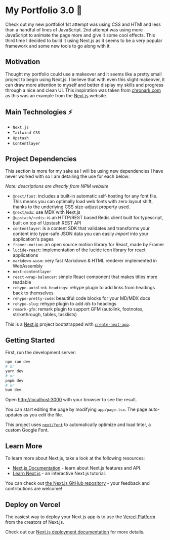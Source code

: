 # My Portfolio 3.0 🎉

Check out my new portfolio! 1st attempt was using CSS and HTMl and less than a handful of lines of JavaScript. 2nd attempt was using more JavaScript to animate the page more and give it some cool effects. This third time I decided to build it using Next.js as it seems to be a very popular framework and some new tools to go along with it. 

## Motivation

Thought my portfolio could use a makeover and it seems like a pretty small project to begin using Next.js. I believe that with even this slight makeover, it can draw more attention to myself and better display my skills and progress through a nice and clean UI. This inspiration was taken from [chronark.com](https://chronark.com/) as this was an example from the [Next.js](https://nextjs.org/) website. 

## Main Technologies ⚡️

- `Next.js`
- `Tailwind CSS`
- `Upstash`
- `Contentlayer`

## Project Dependencies

This section is more for my sake as I will be using new dependencies I have never worked with so I am detailing the use for each below:

*Note: descriptions are directly from NPM website*

- `@next/font`: includes a built-in automatic self-hosting for any font file. This means you can optimally load web fonts with zero layout shift, thanks to the underlying CSS size-adjust property used. 
- `@next/mdx`: use MDX with Next.js
- `@upstash/redis`: is an HTTP/REST based Redis client built for typescript, built on top of Upstash REST API
- `contentlayer`: is a content SDK that validates and transforms your content into type-safe JSON data you can easily *import* into your application's pages
- `framer-motion`: an open source motion library for React, made by Framer
- `lucide-react`: implementation of the lucide icon library for react applications
- `markdown-wasm`: very fast Markdown & HTML renderer implemented in WebAssembly
- `next-contentlayer`
- `react-wrap-balancer`: simple React component that makes titles more readable
- `rehype-autolink-headings`: rehype plugin to add links from headings back to themselves
- `rehype-pretty-code`: beautiful code blocks for your MD/MDX docs
- `rehype-slug`: rehype plugin to add *ids* to headings
- `remark-gfm`: remark plugin to support GFM (autolink, footnotes, strikethrough, tables, tasklists)

This is a [Next.js](https://nextjs.org/) project bootstrapped with [`create-next-app`](https://github.com/vercel/next.js/tree/canary/packages/create-next-app).

## Getting Started

First, run the development server:

```bash
npm run dev
# or
yarn dev
# or
pnpm dev
# or
bun dev
```

Open [http://localhost:3000](http://localhost:3000) with your browser to see the result.

You can start editing the page by modifying `app/page.tsx`. The page auto-updates as you edit the file.

This project uses [`next/font`](https://nextjs.org/docs/basic-features/font-optimization) to automatically optimize and load Inter, a custom Google Font.

## Learn More

To learn more about Next.js, take a look at the following resources:

- [Next.js Documentation](https://nextjs.org/docs) - learn about Next.js features and API.
- [Learn Next.js](https://nextjs.org/learn) - an interactive Next.js tutorial.

You can check out [the Next.js GitHub repository](https://github.com/vercel/next.js/) - your feedback and contributions are welcome!

## Deploy on Vercel

The easiest way to deploy your Next.js app is to use the [Vercel Platform](https://vercel.com/new?utm_medium=default-template&filter=next.js&utm_source=create-next-app&utm_campaign=create-next-app-readme) from the creators of Next.js.

Check out our [Next.js deployment documentation](https://nextjs.org/docs/deployment) for more details.
